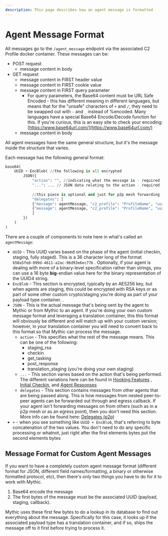 ```yaml
---
description: This page describes how an agent message is formatted
---
```


# Agent Message Format

All messages go to the `/agent_message` endpoint via the associated C2 Profile docker container. These messages can be:

* POST request
  * message content in body
* GET request
  * message content in FIRST header value
  * message content in FIRST cookie value
  * message content in FIRST query parameter
    * For query parameters, the Base64 content must be URL Safe Encoded - this has different meaning in different languages, but means that for the "unsafe" characters of `+` and `/`, they need to be swapped out with `-` and `_` instead of %encoded. Many languages have a special Base64 Encode/Decode function for this. If you're curious, this is an easy site to check your encoding: [https://www.base64url.com/](https://www.base64url.com/)
  * message content in body

All agent messages have the same general structure, but it's the message inside the structure that varies.

Each message has the following general format:

```python
base64(
	UUID + EncBlob( //the following is all encrypted
		JSON({
			"action": "", //indicating what the message is - required
			"...": ... // JSON data relating to the action - required
			
			//this piece is optional and just for p2p mesh forwarding
			"delegates": [
			{"message": agentMessage, "c2_profile": "ProfileName", "uuid": "uuid here"},
			{"message": agentMessage, "c2_profile": "ProfileName", "uuid": "uuid here"}
			]
		})
	)
)
```

There are a couple of components to note here in what's called an `agentMessage`:

* `UUID` - This UUID varies based on the phase of the agent (initial checkin, staging, fully staged). This is a 36 character long of the format `b50a5fe8-099d-4611-a2ac-96d93e6ec77b` . Optionally, if your agent is dealing with more of a binary-level specification rather than strings, you can use a 16 byte **big**-endian value here for the binary representation of the UUID4 string.
* `EncBlob` - This section is encrypted, typically by an AES256 key, but when agents are staging, this could be encrypted with RSA keys or as part of some other custom crypto/staging you're doing as part of your payload type container. .
* `JSON` - This is the actual message that's being sent by the agent to Mythic or from Mythic to an agent. If you're doing your own custom message format and leveraging a translation container, this this format will obviously be different and will match up with your custom version; however, in your translation container you will need to convert back to this format so that Mythic can process the message.
  * `action` - This specifies what the rest of the message means. This can be one of the following:
    * staging\_rsa
    * checkin
    * get\_tasking
    * post\_response
    * translation\_staging (you're doing your own staging)
  * `...` - This section varies based on the action that's being performed. The different variations here can be found in [Hooking Features](../../../hooking-features/) , [Initial Checkin](initial-checkin.md), and [Agent Responses](action\_get\_tasking.md)
  * `delegates` - This section contains messages from other agents that are being passed along. This is how messages from nested peer-to-peer agents can be forwarded out through and egress callback. If your agent isn't forwarding messages on from others (such as in a p2p mesh or as an egress point), then you don't need this section. More info can be found here: [Delegates (p2p)](delegates.md)
* `+` - when you see something like `UUID + EncBlob`, that's referring to byte concatenation of the two values. You don't need to do any specific processing or whatnot, just right after the first elements bytes put the second elements bytes

## Message Format for Custom Agent Messages

If you want to have a completely custom agent message format (different format for JSON, different field names/formatting, a binary or otherwise formatted protocol, etc), then there's only two things you have to do for it to work with Mythic.

1. Base64 encode the message
2. The first bytes of the message must be the associated UUID (payload, staging, callback).

Mythic uses these first few bytes to do a lookup in its database to find out everything about the message. Specifically for this case, it looks up if the associated payload type has a translation container, and if so, ships the message off to it first before trying to process it.
